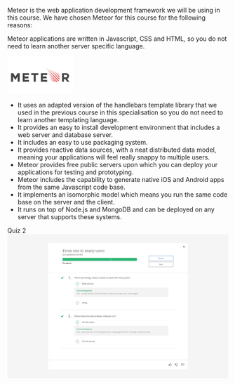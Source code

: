 Meteor is the web application development framework we will be using in this course. We have chosen Meteor for this course for the following reasons:

Meteor applications are written in Javascript, CSS and HTML, so you do not need to learn another server specific language.

![Meteor](Meteor.png)

* It uses an adapted version of the handlebars template library that we used in the previous course in this specialisation so you do not need to learn another templating language.
* It provides an easy to install development environment that includes a web server and database server.
* It includes an easy to use packaging system.
* It provides reactive data sources, with a neat distributed data model, meaning your applications will feel really snappy to multiple users.
* Meteor provides free public servers upon which you can deploy your applications for testing and prototyping.
* Meteor includes the capability to generate native iOS and Android apps from the same Javascript code base.
* It implements an isomorphic model which means you run the same code base on the server and the client.
* It runs on top of Node.js and MongoDB and can be deployed on any server that supports these systems.

Quiz 2
![Quiz 2](QZ2.png)